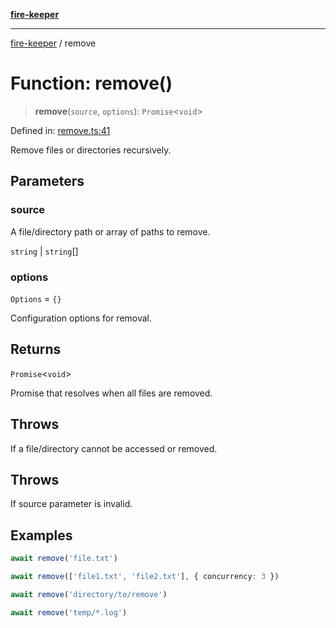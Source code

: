 [**fire-keeper**](../README.md)

***

[fire-keeper](../README.md) / remove

# Function: remove()

> **remove**(`source`, `options`): `Promise`\<`void`\>

Defined in: [remove.ts:41](https://github.com/phonowell/fire-keeper/blob/master/src/remove.ts#L41)

Remove files or directories recursively.

## Parameters

### source

A file/directory path or array of paths to remove.

`string` | `string`[]

### options

`Options` = `{}`

Configuration options for removal.

## Returns

`Promise`\<`void`\>

Promise that resolves when all files are removed.

## Throws

If a file/directory cannot be accessed or removed.

## Throws

If source parameter is invalid.

## Examples

```typescript
await remove('file.txt')
```

```typescript
await remove(['file1.txt', 'file2.txt'], { concurrency: 3 })
```

```typescript
await remove('directory/to/remove')
```

```typescript
await remove('temp/*.log')
```
